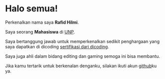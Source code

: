 # Halo semua! 

Perkenalkan nama saya **Rafid Hilmi**.<br>

Saya seorang **Mahasiswa** di [UNP](https://www.unp.ac.id/).<br>

Saya bertanggung jawab untuk memperkenalkan sedikit penghargaan yang saya dapatkan di dicoding [sertifikasi dari dicoding]().<br>

Saya juga ahli dalam bidang editing dan gaming semoga ini bisa membantu.<br>

Jika kamu tertarik untuk berkenalan denganku, silakan ikuti akun [github](https://github.com/RazorPG/progres-belajarku/files/12765924/sertifikat_course_DICODING_SQL.pdf)ku ya.
